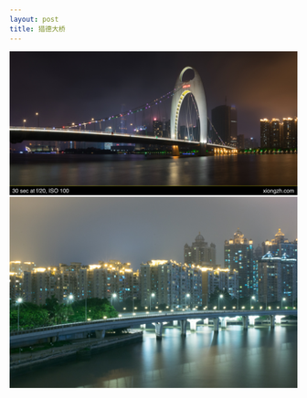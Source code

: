 ```yaml
---
layout: post
title: 猎德大桥
---
```


![猎德大桥 1/2](https://github.com/comacros/comacros.github.io/raw/master/images/DSC_5786.jpg)
![猎德大桥 2/2](https://github.com/comacros/comacros.github.io/raw/master/images/DSC_5856.jpg)